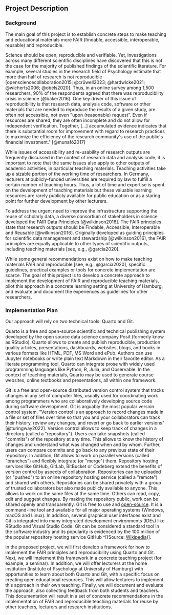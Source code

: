 ## Project Description

### Background

The main goal of this project is to establish concrete steps to make teaching and educational materials more FAIR (findable, accessible, interoperable, reusable) and reproducible.

Science should be open, reproducible and verifiable.
Yet, investigations across many different scientific disciplines have discovered that this is not the case for the majority of published findings of the scientific literature.
For example, several studies in the research field of Psychology estimate that more than half of research is not reproducible [opensciencecollaboration2015; @crüwell2023; @hardwicke2021; @wicherts2006; @obels2020].
Thus, in an online survey among 1,500 researchers, 90% of the respondents agreed that there was reproducibility crisis in science [@baker2016].
One key driver of this issue of reproducibility is that research data, analysis code, software or other materials that are needed to reproduce the results of a given study, are often not accessible, not even "upon (reasonable) request".
Even if resources are shared, they are often incomplete and do not allow for independent verification.
Together, [...] accumulated evidence indicates that there is substantial room for improvement with regard to research practices to maximize the efficiency of the research community's use of the public's financial investment." [@munafò2017]

While issues of accessibility and re-usability of research outputs are frequently discussed in the context of research data and analysis code, it is important to note that the same issues also apply to other outputs of academic activities, in particular teaching materials.
Teaching activities take up a sizable portion of the working time of researchers.
In Germany, lecturers at publicly-funded universities are required by law to fulfill a certain number of teaching hours.
Thus, a lot of time and expertise is spent on the development of teaching materials but these valuable learning resources are rarely publicly available for public education or as a staring point for further development by other lecturers.

To address the urgent need to improve the infrastructure supporting the reuse of scholarly data, a diverse consortium of stakeholders in science developed the FAIR Data Principles [@wilkinson2016].
The FAIR principles state that research outputs should be Findable, Accessible, Interoperable and Reusable [@wilkinson2016].
Originally developed as guiding principles for scientific data management and stewardship [@wilkinson2016], the FAIR principles are equally applicable to other types of scientific outputs, including teaching materials [see, e.g., @garcia2020].

While some general recommendations exist on how to make teaching materials FAIR and reproducible [see, e.g., @garcia2020], specific guidelines, practical examples or tools for concrete implementation are scarce.
The goal of this project is to develop a concrete approach to implement the development of FAIR and reproducible teaching materials, pilot this approach in a concrete learning setting at University of Hamburg, and evaluate and document the experiences as guidelines for other researchers.

### Implementation Plan

Our approach will rely on two technical tools: Quarto and Git.

Quarto is a free and open-source scientific and technical publishing system developed by the open source data science company Posit (formerly know as RStudio).
Quarto allows to create and publish reproducible, production quality articles, presentations, dashboards, websites, blogs, and books in various formats like HTML, PDF, MS Word and ePub.
Authors can use Jupyter notebooks or write plain text Markdown in their favorite editor.
As a literate programming tool, Quarto can integrate prose with widely used programming languages like Python, R, Julia, and Observable.
In the context of teaching materials, Quarto may be used to generate course websites, online textbooks and presentations, all within one framework.

Git is a free and open-source distributed version control system that tracks changes in any set of computer files, usually used for coordinating work among programmers who are collaboratively developing source code during software development.
Git is arguably the most popular version control system.
"Version control is an approach to record changes made in a file or set of files over time so that you and your collaborators can track their history, review any changes, and revert or go back to earlier versions" [@turingway2022].
Version control allows to keep track of changes in a directory (called a "repository").
Users can take snapshots (called "commits") of the repository at any time.
This allows to know the history of changes and understand what was changed when and by whom.
Further, users can compare commits and go back to any previous state of their repository.
In addition, Git allows to work on parallel versions (called "branches") and flexibly integrate (or "merge") them.
Repository hosting services like GitHub, GitLab, BitBucket or Codeberg extend the benefits of version control by aspects of collaboration.
Repositories can be uploaded (or "pushed") to an online repository hosting service (called a "remote") and shared with others.
Repositories can be shared privately with a group of trusted collaborators but also made publicly available to anyone.
This allows to work on the same files at the same time.
Others can read, copy, edit and suggest changes.
By making the repository public, work can be shared openly and transparently.
Git is free to use and [open-source](https://github.com/git).
It is a command-line tool and available for all major operating systems (Windows, macOS and Linux).
In addition, several graphical user interfaces exist and Git is integrated into many integrated development environments (IDEs) like RStudio and Visual Studio Code.
Git can be considered a standard tool in the software industry and its popularity is evidenced by the 100 million of the popular repository hosting service GitHub ^[(Source: [Wikipedia](https://en.wikipedia.org/wiki/GitHub))].

In the proposed project, we will first develop a framework for how to implement the FAIR principles and reproducibility using Quarto and Git.
Next, we will implement this framework in a concrete teaching project (for example, a seminar).
In addition, we will offer lecturers at the home institution (Institute of Psychology at University of Hamburg) with opportunities to learn about both Quarto and Git, with a specific focus on creating open educational resources.
This will allow lecturers to implement this approach in their own teaching.
Finally, we will document and evaluate the approach, also collecting feedback from both students and teachers.
This documentation will result in a set of concrete recommendations in the implementation of FAIR and reproducible teaching materials for reuse by other teachers, lecturers and research institutions.
